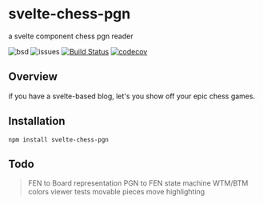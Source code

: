 # svelte-chess-pgn

a svelte component chess pgn reader

![bsd](https://img.shields.io/badge/license-BSD-brightgreen)
![issues](https://img.shields.io/github/issues/soycid/svelte-chess-pgn)
[![Build Status](https://github.com/Soycid/svelte-chess-pgn/workflows/Build%20Status/badge.svg?branch=main)](https://github.com/Soycid/svelte-chess-pgn/actions?query=workflow%3A%22Build+Status%22)
[![codecov](https://codecov.io/gh/Soycid/svelte-chess-pgn/branch/main/graph/badge.svg)](https://codecov.io/gh/Soycid/svelte-chess-pgn)

## Overview

if you have a svelte-based blog, let's you show off your epic chess games.

## Installation

```
npm install svelte-chess-pgn
```

## Todo

> FEN to Board representation
> PGN to FEN state machine
> WTM/BTM
> colors
> viewer
> tests
> movable pieces
> move highlighting
